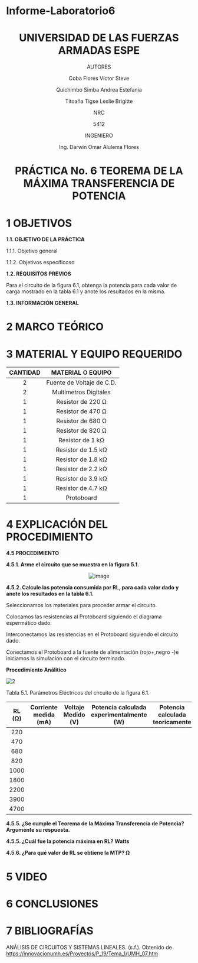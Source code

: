 # Informe-Laboratorio6

<div align="center">

# UNIVERSIDAD DE LAS FUERZAS ARMADAS ESPE

AUTORES

Coba Flores Víctor Steve

Quichimbo Simba Andrea Estefania

Titoaña Tigse Leslie Brigitte

NRC
  
5412

INGENIERO

Ing. Darwin Omar Alulema Flores

# PRÁCTICA No. 6 TEOREMA DE LA MÁXIMA TRANSFERENCIA DE POTENCIA
  
</div>

# 1 OBJETIVOS

**1.1. OBJETIVO DE LA PRÁCTICA**

1.1.1. Objetivo general

1.1.2. Objetivos específicoso

**1.2. REQUISITOS PREVIOS**

Para el circuito de la figura 6.1, obtenga la potencia para cada valor de carga mostrado en la tabla 6.1 y anote los resultados en la misma.

**1.3. INFORMACIÓN GENERAL**

# 2 MARCO TEÓRICO

<div align="center">
  

</div>

# 3 MATERIAL Y EQUIPO REQUERIDO

<div align="center">
     
|**CANTIDAD**|       **MATERIAL O EQUIPO**      |
|    :---:   |              :---:               | 
|      2     |     Fuente de Voltaje de C.D.    |
|      2     |       Multímetros Digitales      |
|      1     |        Resistor de 220 Ω         |
|      1     |        Resistor de 470 Ω         |
|      1     |        Resistor de 680 Ω         |
|      1     |         Resistor de 820 Ω        |
|      1     |         Resistor de 1 kΩ         |
|      1     |        Resistor de 1.5 kΩ        |
|      1     |        Resistor de 1.8 kΩ        |
|      1     |        Resistor de 2.2 kΩ        |
|      1     |        Resistor de 3.9 kΩ        |
|      1     |        Resistor de 4.7 kΩ        |
|      1     |            Protoboard            |
  
</div>

# 4 EXPLICACIÓN DEL PROCEDIMIENTO

**4.5 PROCEDIMIENTO**

**4.5.1. Arme el circuito que se muestra en la figura 5.1.**

<div align="center">
  
![image](https://user-images.githubusercontent.com/84430867/127933740-cbd0c0d0-6fc8-4385-ab3c-d93c4aaa783e.png)

</div>

**4.5.2. Calcule las potencia consumida por RL, para cada valor dado y anote los resultados en la tabla 6.1.**

Seleccionamos los materiales para proceder armar el circuito.

<div align="center">


</div>

Colocamos las resistencias al Protoboard siguiendo el diagrama espermático dado.

<div align="center">


</div>

Interconectamos las resistencias en el Protoboard siguiendo el circuito dado.

<div align="center">



</div>

Conectamos el Protoboard a la fuente de alimentación (rojo+,negro -)e iniciamos la simulación con el circuito terminado.

<div align="center">


</div>

**Procedimiento Análitico**

![2](https://user-images.githubusercontent.com/84587172/127936138-a448faa7-a237-4c85-b3da-9c93246e9db8.png)

  
Tabla 5.1. Parámetros Eléctricos del circuito de la figura 6.1.
     
|  RL (Ω)   | Corriente medida (mA) | Voltaje Medido (V) | Potencia calculada experimentalmente (W) | Potencia calculada teoricamente |
|    :---:  |    :---:   |     :---:     |   :---:   |   :---:   |  
|    220    |            |               |           |           |
|    470    |            |               |           |           |
|    680    |            |               |           |           |
|    820    |            |               |           |           |
|   1000    |            |               |           |           |
|   1800    |            |               |           |           |
|   2200    |            |               |           |           |
|   3900    |            |               |           |           |
|   4700    |            |               |           |           |

</div>

**4.5.5. ¿Se cumple el Teorema de la Máxima Transferencia de Potencia? Argumente su respuesta.**

**4.5.5. ¿Cuál fue la potencia máxima en RL?    Watts**

**4.5.6. ¿Para qué valor de RL se obtiene la MTP?  Ω**

  
# 5 VIDEO 



# 6 CONCLUSIONES 


# 7 BIBLIOGRAFÍAS

ANÁLISIS DE CIRCUITOS Y SISTEMAS LINEALES. (s.f.). Obtenido de https://innovacionumh.es/Proyectos/P_19/Tema_1/UMH_07.htm


